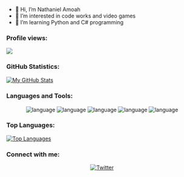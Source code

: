 - 👋 Hi, I’m Nathaniel Amoah
- 👀 I’m interested in code works and video games
- 🌱 I’m learning Python and C# programming
<!--- 💞️ I’m looking to collaborate on ... dunno
- 📫 How to reach me ... ---> 

<!---
nathanielam0ah/nathanielam0ah is a ✨ special ✨ repository because its `README.md` (this file) appears on your GitHub profile.
You can click the Preview link to take a look at your changes.
--->

### Profile views:
![](https://komarev.com/ghpvc/?username=nathanielam0ah&style=flat-square)

### GitHub Statistics:
[![My GitHub Stats](https://github-readme-stats-sigma-five.vercel.app/api/?username=nathanielam0ah&count_private=true&theme=tokyonight&showicons=true)]()

### Languages and Tools:
<span>
 <p align="center">
 <img alt="language" src= "https://img.shields.io/badge/Python-3776AB?style=for-the-badge&logo=python&logoColor=white" align="center">
 <img alt="language" src= "https://img.shields.io/badge/C%23-239120?style=for-the-badge&logo=c-sharp&logoColor=white" align="center">
 <img alt="language" src= "https://img.shields.io/badge/html5-%23E34F26.svg?style=for-the-badge&logo=html5&logoColor=white" align="center">
 <img alt="language" src= "https://img.shields.io/badge/css3-%231572B6.svg?style=for-the-badge&logo=css3&logoColor=white" align="center">
 <img alt="language" src= "https://img.shields.io/badge/javascript-%23323330.svg?style=for-the-badge&logo=javascript&logoColor=%23F7DF1E" align="center">
 
  </p>
</span>

### Top Languages:
[![Top Languages](https://github-readme-stats.vercel.app/api/top-langs/?username=nathanielam0ah&layout=compact)](https://github.com/anuraghazra/github-readme-stats)


<h3 align="left">Connect with me:</h3>
<p align="center">
<a href="https://twitter.com/ignitesod" target="blank" ><img align="center" src="https://img.shields.io/badge/Twitter-%231DA1F2.svg?style=for-the-badge&logo=Twitter&logoColor=white" alt="Twitter" /></a>
</p>

